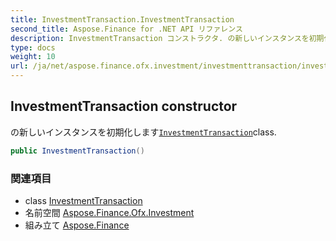 ```yaml
---
title: InvestmentTransaction.InvestmentTransaction
second_title: Aspose.Finance for .NET API リファレンス
description: InvestmentTransaction コンストラクタ. の新しいインスタンスを初期化しますInvestmentTransactionclass.
type: docs
weight: 10
url: /ja/net/aspose.finance.ofx.investment/investmenttransaction/investmenttransaction/
---
```

## InvestmentTransaction constructor

の新しいインスタンスを初期化します[`InvestmentTransaction`](../)class.

```csharp
public InvestmentTransaction()
```

### 関連項目

* class [InvestmentTransaction](../)
* 名前空間 [Aspose.Finance.Ofx.Investment](../../investmenttransaction/)
* 組み立て [Aspose.Finance](../../../)


